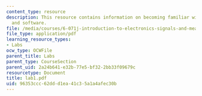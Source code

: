 ```yaml
---
content_type: resource
description: This resource contains information on becoming familiar with the hardware
  and software.
file: /media/courses/6-071j-introduction-to-electronics-signals-and-measurement-spring-2006/96353ccc62ddd1ea41c35a1a4afec30b_lab1.pdf
file_type: application/pdf
learning_resource_types:
- Labs
ocw_type: OCWFile
parent_title: Labs
parent_type: CourseSection
parent_uid: 2a24b641-e32b-77e5-bf32-2bb33f09679c
resourcetype: Document
title: lab1.pdf
uid: 96353ccc-62dd-d1ea-41c3-5a1a4afec30b
---
```

